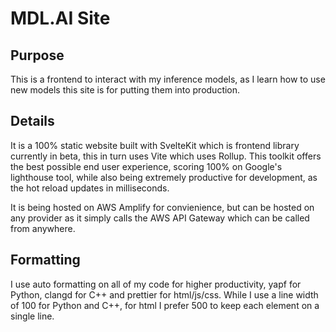 # MDL.AI Site

## Purpose
This is a frontend to interact with my inference models, as I learn how to use new models this site is for putting them into production.

## Details
It is a 100% static website built with SvelteKit which is frontend library currently in beta, this in turn uses Vite which uses Rollup. This toolkit offers the best possible end user experience, scoring 100% on Google's lighthouse tool, while also being extremely productive for development, as the hot reload updates in milliseconds.

It is being hosted on AWS Amplify for convienience, but can be hosted on any provider as it simply calls the AWS API Gateway which can be called from anywhere.

## Formatting
I use auto formatting on all of my code for higher productivity, yapf for Python, clangd for C++ and prettier for html/js/css. While I use a line width of 100 for Python and C++, for html I prefer 500 to keep each element on a single line.